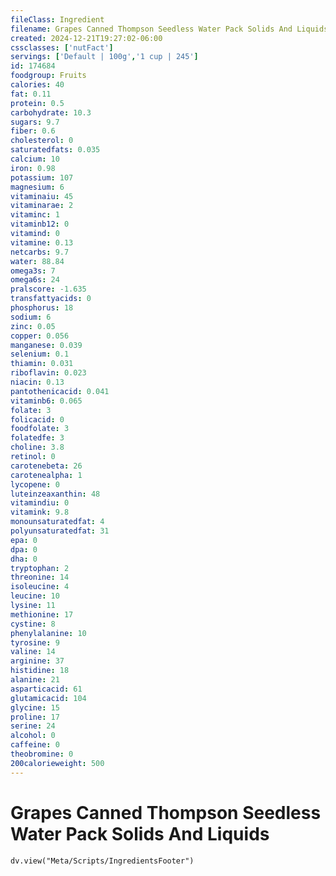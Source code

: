 ```yaml
---
fileClass: Ingredient
filename: Grapes Canned Thompson Seedless Water Pack Solids And Liquids
created: 2024-12-21T19:27:02-06:00
cssclasses: ['nutFact']
servings: ['Default | 100g','1 cup | 245']
id: 174684
foodgroup: Fruits
calories: 40
fat: 0.11
protein: 0.5
carbohydrate: 10.3
sugars: 9.7
fiber: 0.6
cholesterol: 0
saturatedfats: 0.035
calcium: 10
iron: 0.98
potassium: 107
magnesium: 6
vitaminaiu: 45
vitaminarae: 2
vitaminc: 1
vitaminb12: 0
vitamind: 0
vitamine: 0.13
netcarbs: 9.7
water: 88.84
omega3s: 7
omega6s: 24
pralscore: -1.635
transfattyacids: 0
phosphorus: 18
sodium: 6
zinc: 0.05
copper: 0.056
manganese: 0.039
selenium: 0.1
thiamin: 0.031
riboflavin: 0.023
niacin: 0.13
pantothenicacid: 0.041
vitaminb6: 0.065
folate: 3
folicacid: 0
foodfolate: 3
folatedfe: 3
choline: 3.8
retinol: 0
carotenebeta: 26
carotenealpha: 1
lycopene: 0
luteinzeaxanthin: 48
vitamindiu: 0
vitamink: 9.8
monounsaturatedfat: 4
polyunsaturatedfat: 31
epa: 0
dpa: 0
dha: 0
tryptophan: 2
threonine: 14
isoleucine: 4
leucine: 10
lysine: 11
methionine: 17
cystine: 8
phenylalanine: 10
tyrosine: 9
valine: 14
arginine: 37
histidine: 18
alanine: 21
asparticacid: 61
glutamicacid: 104
glycine: 15
proline: 17
serine: 24
alcohol: 0
caffeine: 0
theobromine: 0
200calorieweight: 500
---
```


# Grapes Canned Thompson Seedless Water Pack Solids And Liquids

```dataviewjs
dv.view("Meta/Scripts/IngredientsFooter")
```